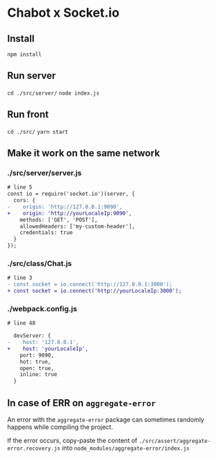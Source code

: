 # Chabot x Socket.io

## Install

`npm install`

## Run server

`cd ./src/server/`
`node index.js`

## Run front

`cd ./src/`
`yarn start`

## Make it work on the same network

### ./src/server/server.js

```diff
# line 5
const io = require('socket.io')(server, {
  cors: {
-    origin: 'http://127.0.0.1:9090',
+    origin: 'http://yourLocaleIp:9090',
    methods: ['GET', 'POST'],
    allowedHeaders: ['my-custom-header'],
    credentials: true
  }
});
```

### ./src/class/Chat.js

```diff
# line 3
- const socket = io.connect('http://127.0.0.1:3000');
+ const socket = io.connect('http://yourLocaleIp:3000');
```

### ./webpack.config.js

```diff
# line 48

  devServer: {
-    host: '127.0.0.1',
+    host: 'yourLocaleIp',
    port: 9090,
    hot: true,
    open: true,
    inline: true
  }
```

## In case of ERR on `aggregate-error`

An error with the `aggregate-error` package can sometimes randomly happens while compiling the project.

If the error occurs, copy-paste the content of `./src/assert/aggregate-error.recovery.js` into `node_modules/aggregate-error/index.js`